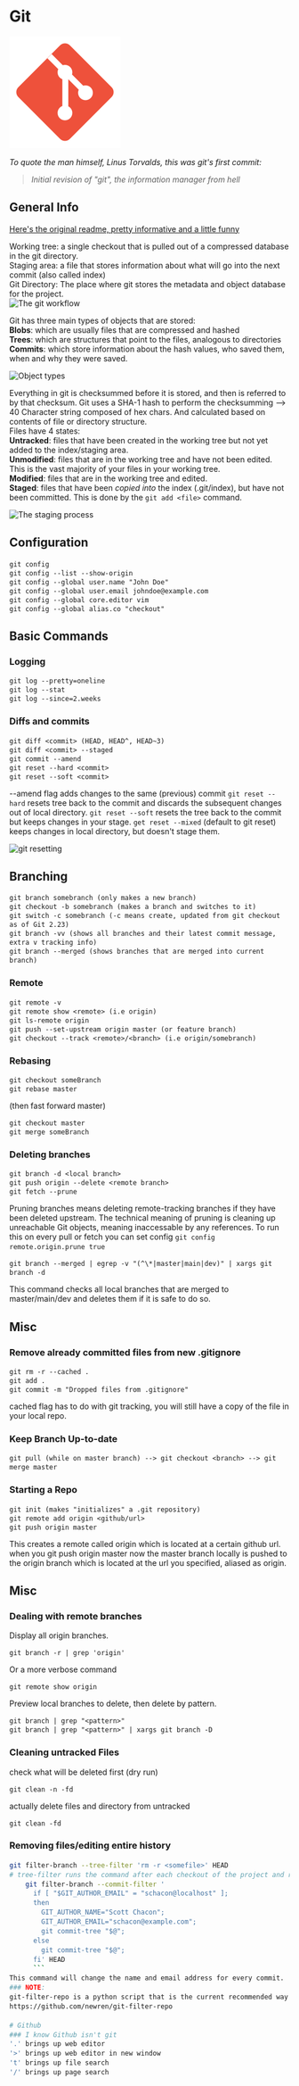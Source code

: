 # Git
![Git](./svgs/git.svg "Git")

*To quote the man himself, Linus Torvalds, this was git's first commit:*  
> *Initial revision of "git", the information manager from hell*

## General Info

[Here's the original readme, pretty informative and a little funny](https://git.kernel.org/pub/scm/git/git.git/tree/README?id=e83c5163316f89bfbde7d9ab23ca2e25604af290)

Working tree: a single checkout that is pulled out of a compressed database in the git directory.  
Staging area: a file that stores information about what will go into the next commit (also called index)  
Git Directory: The place where git stores the metadata and object database for the project.  
![The git workflow](https://git-scm.com/book/en/v2/images/areas.png)

Git has three main types of objects that are stored:  
**Blobs**: which are usually files that are compressed and hashed  
**Trees**: which are structures that point to the files, analogous to directories  
**Commits**: which store information about the hash values, who saved them, when and why they were saved.   

![Object types](https://git-scm.com/book/en/v2/images/data-model-3.png)

Everything in git is checksummed before it is stored, and then is referred to by that checksum. 
Git uses a SHA-1 hash to perform the checksumming --> 40 Character string composed of hex chars. And calculated based on contents of file or directory structure.  
Files have 4 states:  
**Untracked**: files that have been created in the working tree but not yet added to the index/staging area.  
**Unmodified**: files that are in the working tree and have not been edited. This is the vast majority of your files in your working tree.  
**Modified**: files that are in the working tree and edited.  
**Staged**: files that have been *copied into* the index (.git/index), but have not been committed. This is done by the `git add <file>` command.  

![The staging process](https://git-scm.com/book/en/v2/images/lifecycle.png)

## Configuration

    git config
    git config --list --show-origin
    git config --global user.name "John Doe"
    git config --global user.email johndoe@example.com
    git config --global core.editor vim
    git config --global alias.co "checkout"

## Basic Commands

### Logging

    git log --pretty=oneline
    git log --stat
    git log --since=2.weeks
    
### Diffs and commits 

    git diff <commit> (HEAD, HEAD^, HEAD~3)
    git diff <commit> --staged
    git commit --amend
    git reset --hard <commit>
    git reset --soft <commit>

--amend flag adds changes to the same (previous) commit
`git reset --hard` resets tree back to the commit and discards the subsequent changes out of local directory.
`git reset --soft` resets the tree back to the commit but keeps changes in your stage.
`get reset --mixed` (default to git reset) keeps changes in local directory, but doesn't stage them.

![git resetting](https://www.howtogeek.com/wp-content/uploads/csit/2021/07/f5026f58.png?trim=1,1&bg-color=000&pad=1,1)

## Branching

    git branch somebranch (only makes a new branch)
    git checkout -b somebranch (makes a branch and switches to it)
    git switch -c somebranch (-c means create, updated from git checkout as of Git 2.23)
    git branch -vv (shows all branches and their latest commit message, extra v tracking info)
    git branch --merged (shows branches that are merged into current branch)

### Remote

    git remote -v
    git remote show <remote> (i.e origin)
    git ls-remote origin
    git push --set-upstream origin master (or feature branch)
    git checkout --track <remote>/<branch> (i.e origin/somebranch)

### Rebasing

    git checkout someBranch
    git rebase master

(then fast forward master)

    git checkout master
    git merge someBranch

### Deleting branches

    git branch -d <local branch>
    git push origin --delete <remote branch>
    git fetch --prune
Pruning branches means deleting remote-tracking branches if they have been deleted upstream. The 
technical meaning of pruning is cleaning up unreachable Git objects, meaning inaccessable by any
references. To run this on every pull or fetch you can set config `git config remote.origin.prune true`

    git branch --merged | egrep -v "(^\*|master|main|dev)" | xargs git branch -d
This command checks all local branches that are merged to master/main/dev and deletes them if 
it is safe to do so.

## Misc

### Remove already committed files from new .gitignore
```
git rm -r --cached .
git add .
git commit -m "Dropped files from .gitignore"
```
cached flag has to do with git tracking, you will still have a copy of the file 
in your local repo.

### Keep Branch Up-to-date
```
git pull (while on master branch) --> git checkout <branch> --> git merge master
```

### Starting a Repo
```
git init (makes "initializes" a .git repository)
git remote add origin <github/url>
git push origin master
```
This creates a remote called origin which is located at a certain github url.
when you git push origin master now the master branch locally is pushed to the 
origin branch which is located at the url you specified, aliased as origin.

## Misc

### Dealing with remote branches

Display all origin branches. 

    git branch -r | grep 'origin'

Or a more verbose command

    git remote show origin

Preview local branches to delete, then delete by pattern.

    git branch | grep "<pattern>" 
    git branch | grep "<pattern>" | xargs git branch -D

### Cleaning untracked Files
check what will be deleted first (dry run)

    git clean -n -fd

actually delete files and directory from untracked

    git clean -fd

### Removing files/editing entire history
```bash
git filter-branch --tree-filter 'rm -r <somefile>' HEAD
# tree-filter runs the command after each checkout of the project and recommits the results
    git filter-branch --commit-filter '
      if [ "$GIT_AUTHOR_EMAIL" = "schacon@localhost" ];
      then
        GIT_AUTHOR_NAME="Scott Chacon";
        GIT_AUTHOR_EMAIL="schacon@example.com";
        git commit-tree "$@";
      else
        git commit-tree "$@";
      fi' HEAD
      ```
This command will change the name and email address for every commit.  
### NOTE: 
git-filter-repo is a python script that is the current recommended way of rewriting history.
https://github.com/newren/git-filter-repo

# Github
### I know Github isn't git  
'.' brings up web editor  
'>' brings up web editor in new window  
't' brings up file search  
'/' brings up page search
